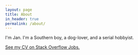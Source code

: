 ```yaml
---
layout: page
title: About
in_header: true
permalink: /about/
---
```


I'm Jan. I'm a Southern boy, a dog-lover, and a serial hobbyist.

[See my CV on Stack Overflow Jobs.](http://stackoverflow.com/cv/ramblinjan)